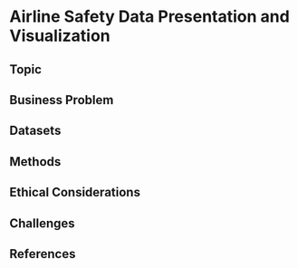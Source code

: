 # Airline Safety Data Presentation and Visualization

## Topic

## Business Problem

## Datasets

## Methods

## Ethical Considerations

## Challenges
 
## References
